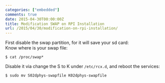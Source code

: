 ```yaml
---
categories: ["embedded"]
comments: true
date: 2015-04-30T00:00:00Z
title: Modification SWAP on RPI Installation
url: /2015/04/30/modification-on-rpi-installation/
---
```


First disable the swap partition, for it will save your sd card:    
Know where is your swap file:   

```
$ cat /proc/swap*

```
Disable it via change the S to K under `/etc/rcx.d`, and reboot the services:   

```
$ sudo mv S02dphys-swapfile K02dphys-swapfile

```

